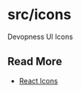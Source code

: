 # src/icons

Devopness UI Icons

## Read More

- [React Icons](https://react-icons.github.io/react-icons/)
